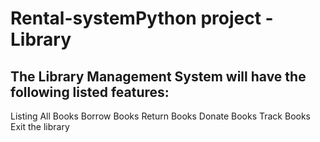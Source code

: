 # Rental-systemPython project - Library 

## The Library Management System will have the following listed features:
    
Listing All Books
Borrow Books
Return Books
Donate Books
Track Books
Exit the library

